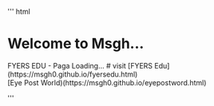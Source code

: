 
'''
html
<head>
  <script async src="https://pagead2.googlesyndication.com/pagead/js/adsbygoogle.js?client=ca-pub-4180135997218144"
     crossorigin="anonymous"></script>
  <title>MSGH</title>
</head>
<!--# Web.msgh0
# -->
<body>
<h1>Welcome to Msgh...</h1>
 <p>
FYERS EDU - Paga Loading...
# visit [FYERS Edu](https://msgh0.github.io/fyersedu.html)
<br>
[Eye Post World)(https://msgh0.github.io/eyepostword.html)




 </p> 

 
</body>

'''
